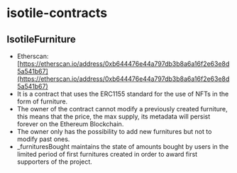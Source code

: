 # isotile-contracts

## IsotileFurniture
* Etherscan: [https://etherscan.io/address/0xb644476e44a797db3b8a6a16f2e63e8d5a541b67](https://etherscan.io/address/0xb644476e44a797db3b8a6a16f2e63e8d5a541b67)
* It is a contract that uses the ERC1155 standard for the use of NFTs in the form of furniture.
* The owner of the contract cannot modify a previously created furniture, this means that the price, the max supply, its metadata will persist forever on the Ethereum Blockchain.
* The owner only has the possibility to add new furnitures but not to modify past ones.
* _furnituresBought maintains the state of amounts bought by users in the limited period of first furnitures created in order to award first supporters of the project.